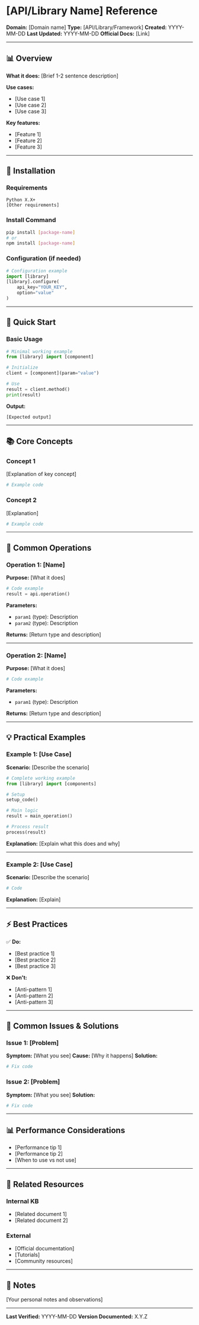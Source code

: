 # [API/Library Name] Reference

**Domain:** [Domain name]
**Type:** [API/Library/Framework]
**Created:** YYYY-MM-DD
**Last Updated:** YYYY-MM-DD
**Official Docs:** [Link]

---

## 📊 Overview

**What it does:**
[Brief 1-2 sentence description]

**Use cases:**
- [Use case 1]
- [Use case 2]
- [Use case 3]

**Key features:**
- [Feature 1]
- [Feature 2]
- [Feature 3]

---

## 🚀 Installation

### Requirements
```
Python X.X+
[Other requirements]
```

### Install Command
```bash
pip install [package-name]
# or
npm install [package-name]
```

### Configuration (if needed)
```python
# Configuration example
import [library]
[library].configure(
    api_key="YOUR_KEY",
    option="value"
)
```

---

## 🎯 Quick Start

### Basic Usage
```python
# Minimal working example
from [library] import [component]

# Initialize
client = [component](param="value")

# Use
result = client.method()
print(result)
```

**Output:**
```
[Expected output]
```

---

## 📚 Core Concepts

### Concept 1
[Explanation of key concept]

```python
# Example code
```

### Concept 2
[Explanation]

```python
# Example code
```

---

## 🔧 Common Operations

### Operation 1: [Name]
**Purpose:** [What it does]

```python
# Code example
result = api.operation()
```

**Parameters:**
- `param1` (type): Description
- `param2` (type): Description

**Returns:** [Return type and description]

---

### Operation 2: [Name]
**Purpose:** [What it does]

```python
# Code example
```

**Parameters:**
- `param1` (type): Description

**Returns:** [Return type and description]

---

## 💡 Practical Examples

### Example 1: [Use Case]
**Scenario:** [Describe the scenario]

```python
# Complete working example
from [library] import [components]

# Setup
setup_code()

# Main logic
result = main_operation()

# Process result
process(result)
```

**Explanation:**
[Explain what this does and why]

---

### Example 2: [Use Case]
**Scenario:** [Describe the scenario]

```python
# Code
```

**Explanation:**
[Explain]

---

## ⚡ Best Practices

✅ **Do:**
- [Best practice 1]
- [Best practice 2]
- [Best practice 3]

❌ **Don't:**
- [Anti-pattern 1]
- [Anti-pattern 2]
- [Anti-pattern 3]

---

## 🐛 Common Issues & Solutions

### Issue 1: [Problem]
**Symptom:** [What you see]
**Cause:** [Why it happens]
**Solution:**
```python
# Fix code
```

### Issue 2: [Problem]
**Symptom:** [What you see]
**Solution:**
```python
# Fix code
```

---

## 📊 Performance Considerations

- [Performance tip 1]
- [Performance tip 2]
- [When to use vs not use]

---

## 🔗 Related Resources

### Internal KB
- [Related document 1]
- [Related document 2]

### External
- [Official documentation]
- [Tutorials]
- [Community resources]

---

## 📝 Notes

[Your personal notes and observations]

---

**Last Verified:** YYYY-MM-DD
**Version Documented:** X.Y.Z
